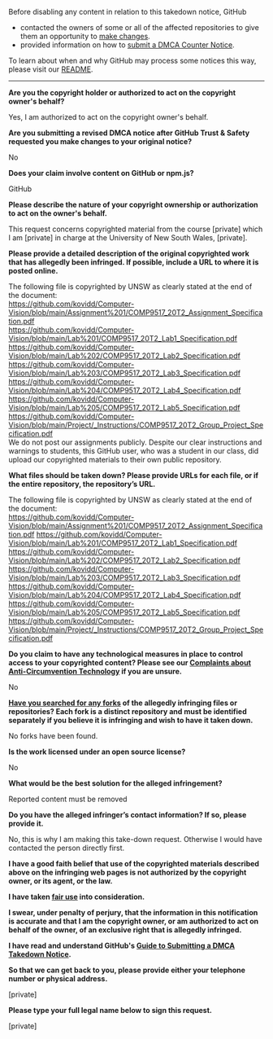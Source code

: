 Before disabling any content in relation to this takedown notice, GitHub
- contacted the owners of some or all of the affected repositories to give them an opportunity to [make changes](https://docs.github.com/en/github/site-policy/dmca-takedown-policy#a-how-does-this-actually-work).
- provided information on how to [submit a DMCA Counter Notice](https://docs.github.com/en/articles/guide-to-submitting-a-dmca-counter-notice).

To learn about when and why GitHub may process some notices this way, please visit our [README](https://github.com/github/dmca/blob/master/README.md#anatomy-of-a-takedown-notice).

---

**Are you the copyright holder or authorized to act on the copyright owner's behalf?**

Yes, I am authorized to act on the copyright owner's behalf.

**Are you submitting a revised DMCA notice after GitHub Trust & Safety requested you make changes to your original notice?**

No

**Does your claim involve content on GitHub or npm.js?**

GitHub

**Please describe the nature of your copyright ownership or authorization to act on the owner's behalf.**

This request concerns copyrighted material from the course [private] which I am [private] in charge at the University of New South Wales, [private].

**Please provide a detailed description of the original copyrighted work that has allegedly been infringed. If possible, include a URL to where it is posted online.**

The following file is copyrighted by UNSW as clearly stated at the end of the document:  
https://github.com/kovidd/Computer-Vision/blob/main/Assignment%201/COMP9517_20T2_Assignment_Specification.pdf  
https://github.com/kovidd/Computer-Vision/blob/main/Lab%201/COMP9517_20T2_Lab1_Specification.pdf  
https://github.com/kovidd/Computer-Vision/blob/main/Lab%202/COMP9517_20T2_Lab2_Specification.pdf  
https://github.com/kovidd/Computer-Vision/blob/main/Lab%203/COMP9517_20T2_Lab3_Specification.pdf  
https://github.com/kovidd/Computer-Vision/blob/main/Lab%204/COMP9517_20T2_Lab4_Specification.pdf  
https://github.com/kovidd/Computer-Vision/blob/main/Lab%205/COMP9517_20T2_Lab5_Specification.pdf  
https://github.com/kovidd/Computer-Vision/blob/main/Project/_Instructions/COMP9517_20T2_Group_Project_Specification.pdf  
We do not post our assignments publicly. Despite our clear instructions and warnings to students, this GitHub user, who was a student in our class, did upload our copyrighted materials to their own public repository.

**What files should be taken down? Please provide URLs for each file, or if the entire repository, the repository’s URL.**

The following file is copyrighted by UNSW as clearly stated at the end of the document:  
https://github.com/kovidd/Computer-Vision/blob/main/Assignment%201/COMP9517_20T2_Assignment_Specification.pdf
https://github.com/kovidd/Computer-Vision/blob/main/Lab%201/COMP9517_20T2_Lab1_Specification.pdf
https://github.com/kovidd/Computer-Vision/blob/main/Lab%202/COMP9517_20T2_Lab2_Specification.pdf
https://github.com/kovidd/Computer-Vision/blob/main/Lab%203/COMP9517_20T2_Lab3_Specification.pdf
https://github.com/kovidd/Computer-Vision/blob/main/Lab%204/COMP9517_20T2_Lab4_Specification.pdf
https://github.com/kovidd/Computer-Vision/blob/main/Lab%205/COMP9517_20T2_Lab5_Specification.pdf
https://github.com/kovidd/Computer-Vision/blob/main/Project/_Instructions/COMP9517_20T2_Group_Project_Specification.pdf

**Do you claim to have any technological measures in place to control access to your copyrighted content? Please see our <a href="https://docs.github.com/articles/guide-to-submitting-a-dmca-takedown-notice#complaints-about-anti-circumvention-technology">Complaints about Anti-Circumvention Technology</a> if you are unsure.**

No

**<a href="https://docs.github.com/articles/dmca-takedown-policy#b-what-about-forks-or-whats-a-fork">Have you searched for any forks</a> of the allegedly infringing files or repositories? Each fork is a distinct repository and must be identified separately if you believe it is infringing and wish to have it taken down.**

No forks have been found.

**Is the work licensed under an open source license?**

No

**What would be the best solution for the alleged infringement?**

Reported content must be removed

**Do you have the alleged infringer’s contact information? If so, please provide it.**

No, this is why I am making this take-down request. Otherwise I would have contacted the person directly first.

**I have a good faith belief that use of the copyrighted materials described above on the infringing web pages is not authorized by the copyright owner, or its agent, or the law.**

**I have taken <a href="https://www.lumendatabase.org/topics/22">fair use</a> into consideration.**

**I swear, under penalty of perjury, that the information in this notification is accurate and that I am the copyright owner, or am authorized to act on behalf of the owner, of an exclusive right that is allegedly infringed.**

**I have read and understand GitHub's <a href="https://docs.github.com/articles/guide-to-submitting-a-dmca-takedown-notice/">Guide to Submitting a DMCA Takedown Notice</a>.**

**So that we can get back to you, please provide either your telephone number or physical address.**

[private]

**Please type your full legal name below to sign this request.**

[private]
